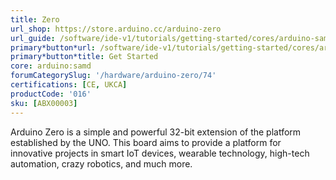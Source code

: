 ```yaml
---
title: Zero
url_shop: https://store.arduino.cc/arduino-zero
url_guide: /software/ide-v1/tutorials/getting-started/cores/arduino-samd
primary*button*url: /software/ide-v1/tutorials/getting-started/cores/arduino-samd
primary*button*title: Get Started
core: arduino:samd
forumCategorySlug: '/hardware/arduino-zero/74'
certifications: [CE, UKCA]
productCode: '016'
sku: [ABX00003]
---
```


Arduino Zero is a simple and powerful 32-bit extension of the platform established by the UNO. This board aims to provide a platform for innovative projects in smart IoT devices, wearable technology, high-tech automation, crazy robotics, and much more.